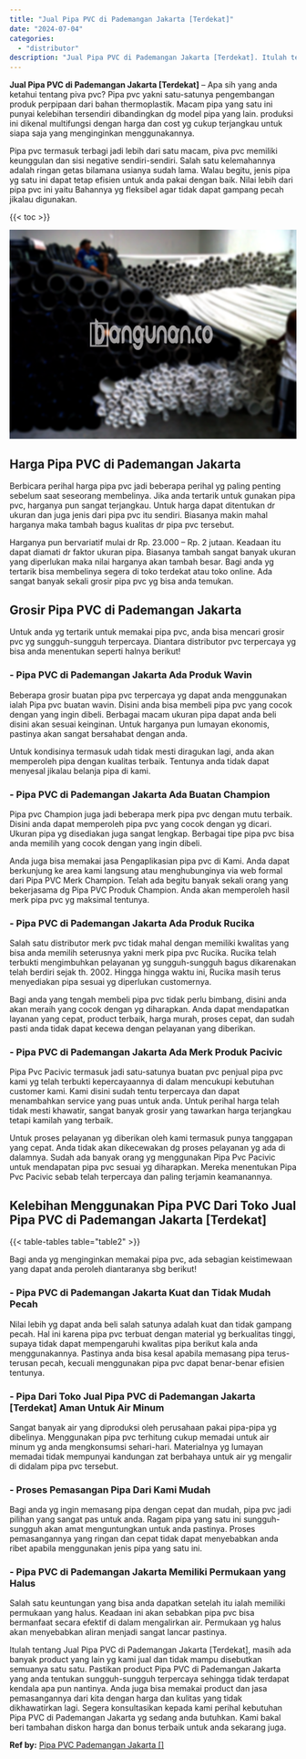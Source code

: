 ```yaml
---
title: "Jual Pipa PVC di Pademangan Jakarta [Terdekat]"
date: "2024-07-04"
categories: 
  - "distributor"
description: "Jual Pipa PVC di Pademangan Jakarta [Terdekat]. Itulah tentang Jual Pipa PVC di Pademangan Jakarta [Terdekat], masih ada banyak product yang lain yg kami j..."
---
```


**Jual Pipa PVC di Pademangan Jakarta \[Terdekat\]** – Apa sih yang anda ketahui tentang piva pvc? Pipa pvc yakni satu-satunya pengembangan produk perpipaan dari bahan thermoplastik. Macam pipa yang satu ini punyai kelebihan tersendiri dibandingkan dg model pipa yang lain. produksi ini dikenal multifungsi dengan harga dan cost yg cukup terjangkau untuk siapa saja yang menginginkan menggunakannya.

Pipa pvc termasuk terbagi jadi lebih dari satu macam, piva pvc memiliki keunggulan dan sisi negative sendiri-sendiri. Salah satu kelemahannya adalah ringan getas bilamana usianya sudah lama. Walau begitu, jenis pipa yg satu ini dapat tetap efisien untuk anda pakai dengan baik. Nilai lebih dari pipa pvc ini yaitu Bahannya yg fleksibel agar tidak dapat gampang pecah jikalau digunakan.

{{< toc >}}

![Jual Pipa PVC di Pademangan Jakarta [Terdekat]](/images/jaul-pipa-pvc-10.png)

## Harga Pipa PVC di Pademangan Jakarta

Berbicara perihal harga pipa pvc jadi beberapa perihal yg paling penting sebelum saat seseorang membelinya. Jika anda tertarik untuk gunakan pipa pvc, harganya pun sangat terjangkau. Untuk harga dapat ditentukan dr ukuran dan juga jenis dari pipa pvc itu sendiri. Biasanya makin mahal harganya maka tambah bagus kualitas dr pipa pvc tersebut.

Harganya pun bervariatif mulai dr Rp. 23.000 – Rp. 2 jutaan. Keadaan itu dapat diamati dr faktor ukuran pipa. Biasanya tambah sangat banyak ukuran yang diperlukan maka nilai harganya akan tambah besar. Bagi anda yg tertarik bisa membelinya segera di toko terdekat atau toko online. Ada sangat banyak sekali grosir pipa pvc yg bisa anda temukan.

## Grosir Pipa PVC di Pademangan Jakarta

Untuk anda yg tertarik untuk memakai pipa pvc, anda bisa mencari grosir pvc yg sungguh-sungguh terpercaya. Diantara distributor pvc terpercaya yg bisa anda menentukan seperti halnya berikut!

### \- Pipa PVC di Pademangan Jakarta Ada Produk Wavin

Beberapa grosir buatan pipa pvc terpercaya yg dapat anda menggunakan ialah Pipa pvc buatan wavin. Disini anda bisa membeli pipa pvc yang cocok dengan yang ingin dibeli. Berbagai macam ukuran pipa dapat anda beli disini akan sesuai keinginan. Untuk harganya pun lumayan ekonomis, pastinya akan sangat bersahabat dengan anda.

Untuk kondisinya termasuk udah tidak mesti diragukan lagi, anda akan memperoleh pipa dengan kualitas terbaik. Tentunya anda tidak dapat menyesal jikalau belanja pipa di kami.

### \- Pipa PVC di Pademangan Jakarta Ada Buatan Champion

Pipa pvc Champion juga jadi beberapa merk pipa pvc dengan mutu terbaik. Disini anda dapat memperoleh pipa pvc yang cocok dengan yg dicari. Ukuran pipa yg disediakan juga sangat lengkap. Berbagai tipe pipa pvc bisa anda memilih yang cocok dengan yang ingin dibeli.

Anda juga bisa memakai jasa Pengaplikasian pipa pvc di Kami. Anda dapat berkunjung ke area kami langsung atau menghubunginya via web formal dari Pipa PVC Merk Champion. Telah ada begitu banyak sekali orang yang bekerjasama dg Pipa PVC Produk Champion. Anda akan memperoleh hasil merk pipa pvc yg maksimal tentunya.

### \- Pipa PVC di Pademangan Jakarta Ada Produk Rucika

Salah satu distributor merk pvc tidak mahal dengan memiliki kwalitas yang bisa anda memilih seterusnya yakni merk pipa pvc Rucika. Rucika telah terbukti mengimbuhkan pelayanan yg sungguh-sungguh bagus dikarenakan telah berdiri sejak th. 2002. Hingga hingga waktu ini, Rucika masih terus menyediakan pipa sesuai yg diperlukan customernya.

Bagi anda yang tengah membeli pipa pvc tidak perlu bimbang, disini anda akan meraih yang cocok dengan yg diharapkan. Anda dapat mendapatkan layanan yang cepat, product terbaik, harga murah, proses cepat, dan sudah pasti anda tidak dapat kecewa dengan pelayanan yang diberikan.

### \- Pipa PVC di Pademangan Jakarta Ada Merk Produk Pacivic

Pipa Pvc Pacivic termasuk jadi satu-satunya buatan pvc penjual pipa pvc kami yg telah terbukti kepercayaannya di dalam mencukupi kebutuhan customer kami. Kami disini sudah tentu terpercaya dan dapat menambahkan service yang puas untuk anda. Untuk perihal harga telah tidak mesti khawatir, sangat banyak grosir yang tawarkan harga terjangkau tetapi kamilah yang terbaik.

Untuk proses pelayanan yg diberikan oleh kami termasuk punya tanggapan yang cepat. Anda tidak akan dikecewakan dg proses pelayanan yg ada di dalamnya. Sudah ada banyak orang yg menggunakan Pipa Pvc Pacivic untuk mendapatan pipa pvc sesuai yg diharapkan. Mereka menentukan Pipa Pvc Pacivic sebab telah terpercaya dan paling terjamin keamanannya.

## Kelebihan Menggunakan Pipa PVC Dari Toko Jual Pipa PVC di Pademangan Jakarta \[Terdekat\]

{{< table-tables table="table2" >}}

Bagi anda yg menginginkan memakai pipa pvc, ada sebagian keistimewaan yang dapat anda peroleh diantaranya sbg berikut!

### \- Pipa PVC di Pademangan Jakarta Kuat dan Tidak Mudah Pecah

Nilai lebih yg dapat anda beli salah satunya adalah kuat dan tidak gampang pecah. Hal ini karena pipa pvc terbuat dengan material yg berkualitas tinggi, supaya tidak dapat mempengaruhi kwalitas pipa berikut kala anda menggunakannya. Pastinya anda bisa kesal apabila memasang pipa terus-terusan pecah, kecuali menggunakan pipa pvc dapat benar-benar efisien tentunya.

### \- Pipa Dari Toko Jual Pipa PVC di Pademangan Jakarta \[Terdekat\] Aman Untuk Air Minum

Sangat banyak air yang diproduksi oleh perusahaan pakai pipa-pipa yg dibelinya. Menggunakan pipa pvc terhitung cukup memadai untuk air minum yg anda mengkonsumsi sehari-hari. Materialnya yg lumayan memadai tidak mempunyai kandungan zat berbahaya untuk air yg mengalir di didalam pipa pvc tersebut.

### \- Proses Pemasangan Pipa Dari Kami Mudah

Bagi anda yg ingin memasang pipa dengan cepat dan mudah, pipa pvc jadi pilihan yang sangat pas untuk anda. Ragam pipa yang satu ini sungguh-sungguh akan amat menguntungkan untuk anda pastinya. Proses pemasangannya yang ringan dan cepat tidak dapat menyebabkan anda ribet apabila menggunakan jenis pipa yang satu ini.

### \- Pipa PVC di Pademangan Jakarta Memiliki Permukaan yang Halus

Salah satu keuntungan yang bisa anda dapatkan setelah itu ialah memiliki permukaan yang halus. Keadaan ini akan sebabkan pipa pvc bisa bermanfaat secara efektif di dalam mengalirkan air. Permukaan yg halus akan menyebabkan aliran menjadi sangat lancar pastinya.

Itulah tentang Jual Pipa PVC di Pademangan Jakarta \[Terdekat\], masih ada banyak product yang lain yg kami jual dan tidak mampu disebutkan semuanya satu satu. Pastikan product Pipa PVC di Pademangan Jakarta yang anda tentukan sungguh-sungguh terpercaya sehingga tidak terdapat kendala apa pun nantinya. Anda juga bisa memakai product dan jasa pemasangannya dari kita dengan harga dan kulitas yang tidak dikhawatirkan lagi. Segera konsultasikan kepada kami perihal kebutuhan Pipa PVC di Pademangan Jakarta yg sedang anda butuhkan. Kami bakal beri tambahan diskon harga dan bonus terbaik untuk anda sekarang juga.

**Ref by:** [Pipa PVC Pademangan Jakarta []](https://id.wikipedia.org/wiki/Pipa)
